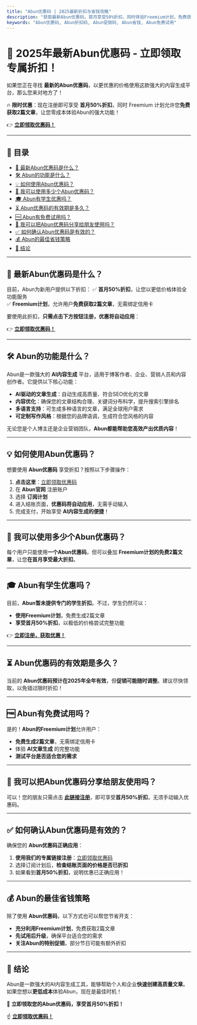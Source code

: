 ```yaml
---
title: "Abun优惠码 | 2025最新折扣与省钱攻略"
description: "获取最新Abun优惠码，首月享受50%折扣，同时体验Freemium计划，免费获取2篇文章。点击本页面链接注册，优惠将自动应用到您的账户！"
keywords: "Abun优惠码, Abun折扣码, Abun促销码, Abun省钱, Abun免费试用"
---
```


# 🎯 2025年最新Abun优惠码 - 立即领取专属折扣！

如果您正在寻找 **最新的Abun优惠码**，以更优惠的价格使用这款强大的内容生成平台，那么您来对地方了！  

🔥 **限时优惠**：现在注册即可享受 **首月50%折扣**，同时 Freemium 计划允许您**免费获取2篇文章**，让您零成本体验Abun的强大功能！

👉 **[立即领取优惠码！](https://bit.ly/4iJxdMt)**

---

## 📌 目录
- [📢 最新Abun优惠码是什么？](#-最新Abun优惠码是什么)
- [🛠 Abun的功能是什么？](#-Abun的功能是什么)
- [💡 如何使用Abun优惠码？](#-如何使用Abun优惠码)
- [🔢 我可以使用多少个Abun优惠码？](#-我可以使用多少个Abun优惠码)
- [🎓 Abun有学生优惠吗？](#-Abun有学生优惠吗)
- [⏳ Abun优惠码的有效期是多久？](#-Abun优惠码的有效期是多久)
- [🆓 Abun有免费试用吗？](#-Abun有免费试用吗)
- [👥 我可以把Abun优惠码分享给朋友使用吗？](#-我可以把Abun优惠码分享给朋友使用吗)
- [✅ 如何确认Abun优惠码是有效的？](#-如何确认Abun优惠码是有效的)
- [💰 Abun的最佳省钱策略](#-Abun的最佳省钱策略)
- [🏁 结论](#-结论)

---

## 📢 最新Abun优惠码是什么？
目前，Abun为新用户提供以下折扣：
✅ **首月50%折扣**，让您以更低价格体验全功能服务  
✅ **Freemium计划**，允许用户**免费获取2篇文章**，无需绑定信用卡  

要使用此折扣，**只需点击下方按钮注册，优惠将自动应用**：

👉 **[立即领取优惠码！](https://bit.ly/4iJxdMt)**

---

## 🛠 Abun的功能是什么？
Abun是一款强大的 **AI内容生成** 平台，适用于博客作者、企业、营销人员和内容创作者。它提供以下核心功能：
- **AI驱动的文章生成**：自动生成高质量、符合SEO优化的文章  
- **内容优化**：确保您的文章结构合理、关键词分布科学，提升搜索引擎排名  
- **多语言支持**：可生成多种语言的文章，满足全球用户需求  
- **可定制写作风格**：根据您的品牌语调，生成符合您风格的内容  

无论您是个人博主还是企业营销团队，**Abun都能帮助您高效产出优质内容**！

---

## 💡 如何使用Abun优惠码？
想要使用 **Abun优惠码** 享受折扣？按照以下步骤操作：
1. **点击这里**：[立即领取优惠码](https://bit.ly/4iJxdMt)  
2. 在 **Abun官网** 注册账户  
3. 选择 **订阅计划**  
4. 进入结账页面，**优惠码将自动应用**，无需手动输入  
5. 完成支付，开始享受 **AI内容生成的便捷**！

---

## 🔢 我可以使用多少个Abun优惠码？
每个用户只能使用**一个Abun优惠码**，但可以叠加 **Freemium计划的免费2篇文章**，让您**在首月享受最大折扣**。

---

## 🎓 Abun有学生优惠吗？
目前，**Abun暂未提供专门的学生折扣**。不过，学生仍然可以：
- **使用Freemium计划**，免费生成2篇文章  
- **享受首月50%折扣**，以极低的价格尝试完整功能  

👉 **[立即注册，获取优惠！](https://bit.ly/4iJxdMt)**

---

## ⏳ Abun优惠码的有效期是多久？
当前的 **Abun优惠码预计在2025年全年有效**，但**促销可能随时调整**。建议尽快领取，以免错过限时折扣！

---

## 🆓 Abun有免费试用吗？
是的！**Abun的Freemium计划**允许用户：
- **免费生成2篇文章**，无需绑定信用卡  
- 体验 **AI文章生成** 的完整功能  
- **测试平台是否适合您的需求**  

---

## 👥 我可以把Abun优惠码分享给朋友使用吗？
可以！您的朋友只需点击 **[此链接注册](https://bit.ly/4iJxdMt)**，即可享受**首月50%折扣**，无须手动输入优惠码。

---

## ✅ 如何确认Abun优惠码是有效的？
确保您的 **Abun优惠码正确应用**：
1. **使用我们的专属链接注册**：[立即领取优惠码](https://bit.ly/4iJxdMt)  
2. 选择订阅计划后，**检查结账页面的价格是否已折扣**  
3. 如果看到**首月50%折扣**，说明优惠已正确应用！  

---

## 💰 Abun的最佳省钱策略
除了使用 **Abun优惠码**，以下方式也可以帮您节省开支：
- **充分利用Freemium计划**，免费获取2篇文章  
- **先试用后升级**，确保平台适合您的需求  
- **关注Abun的特别促销**，部分节日可能有额外折扣  

---

## 🏁 结论
Abun是一款强大的AI内容生成工具，能够帮助个人和企业**快速创建高质量文章**。如果您想以**更低成本**体验Abun，现在是最佳时机！

📢 **立即领取您的Abun优惠码，享受首月50%折扣！**

☝ **[立即领取优惠码！](https://bit.ly/4iJxdMt)**
